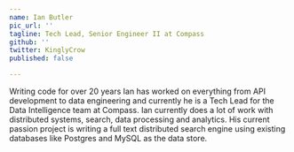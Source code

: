 ```yaml
---
name: Ian Butler
pic_url: ''
tagline: Tech Lead, Senior Engineer II at Compass
github: ''
twitter: KinglyCrow
published: false

---
```

Writing code for over 20 years Ian has worked on everything from API development to data engineering and currently he is a Tech Lead for the Data Intelligence team at Compass. Ian currently does a lot of work with distributed systems, search, data processing and analytics. His current passion project is writing a full text distributed search engine using existing databases like Postgres and MySQL as the data store.